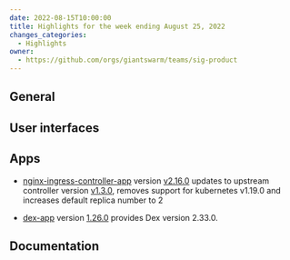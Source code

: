 ```yaml
---
date: 2022-08-15T10:00:00
title: Highlights for the week ending August 25, 2022
changes_categories:
  - Highlights
owner:
  - https://github.com/orgs/giantswarm/teams/sig-product
---
```


## General

## User interfaces

## Apps

- [nginx-ingress-controller-app](https://github.com/giantswarm/nginx-ingress-controller-app) version [v2.16.0](https://github.com/giantswarm/nginx-ingress-controller-app/blob/master/CHANGELOG.md#2160---2022-08-24) updates to upstream controller version [v1.3.0](https://github.com/kubernetes/ingress-nginx/blob/main/Changelog.md#130), removes support for kubernetes v1.19.0 and increases default replica number to 2

- [dex-app](https://github.com/giantswarm/dex-app) version [1.26.0](https://github.com/giantswarm/dex-app/releases/tag/v1.26.0) provides Dex version 2.33.0.

## Documentation
